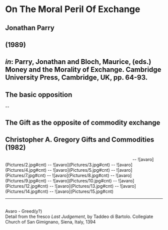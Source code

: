 <!--.slide: data-background-image="./Pictures/15.jpg" class="text-bg-clr"-->
# On The Moral Peril Of Exchange
## Jonathan Parry
## (1989)
_in_: Parry, Jonathan and Bloch, Maurice, (eds.) Money and the Morality of Exchange. Cambridge University Press, Cambridge, UK, pp. 64-93.
---
<!--.slide: data-background-image="./Pictures/14.jpg" class="text-bg-clr"-->
## The basic opposition
--
<!--.slide: data-background-image="./Pictures/14.jpg" class="text-bg-clr"-->
## The Gift as the opposite of commodity exchange
Christopher A. Gregory **Gifts and Commodities** (1982) 
---
<!--.slide: data-background-image="./Pictures/14.jpg" class="blur"-->
<img data-src="./Pictures/1.bmp#cnt2" width="80%">
--
<!--.slide: data-background-image="./Pictures/2.jpg" class="blur"-->
![avaro](Pictures/2.jpg#cnt)
--
<!--.slide: data-background-image="./Pictures/3.jpg" class="blur"-->
![avaro](Pictures/3.jpg#cnt)
--
<!--.slide: data-background-image="./Pictures/4.jpg" class="blur"-->
![avaro](Pictures/4.jpg#cnt)
--
<!--.slide: data-background-image="./Pictures/5.jpg" class="blur"-->
![avaro](Pictures/5.jpg#cnt)
--
<!--.slide: data-background-image="./Pictures/7.jpg" class="blur"-->
![avaro](Pictures/7.jpg#cnt)
--
<!--.slide: data-background-image="./Pictures/8.jpg" class="blur"-->
![avaro](Pictures/8.jpg#cnt)
--
<!--.slide: data-background-image="./Pictures/9.jpg" class="blur"-->
![avaro](Pictures/9.jpg#cnt)
--
<!--.slide: data-background-image="./Pictures/10.jpg" class="blur"-->
![avaro](Pictures/10.jpg#cnt)
--
<!--.slide: data-background-image="./Pictures/12.jpg" class="blur"-->
![avaro](Pictures/12.jpg#cnt)
--
<!--.slide: data-background-image="./Pictures/13.jpg" class="blur"-->
![avaro](Pictures/13.jpg#cnt)
--
<!--.slide: data-background-image="./Pictures/14.jpg" class="blur"-->
![avaro](Pictures/14.jpg#cnt)
--
<!--.slide: data-background-image="./Pictures/15.jpg" class="blur"-->
![avaro](Pictures/15.jpg#cnt)

---
<!--.slide: data-background-image="./Pictures/16.jpg" class="blur"-->
<img data-src="./Pictures/16.JPG#cnt2" width="50%">

<div class="txt-overlay fragment "><span class="txt-overlay">
Avaro - Greed(y?) <br> 
Detail from the fresco <i>Last Judgement</i>, by Taddeo di Bartolo.
Collegiate Church of San Gimignano, Siena, Italy, 1394
</span></div>